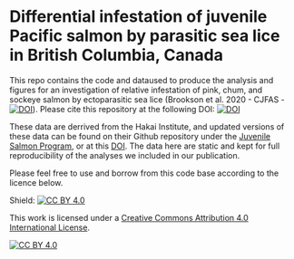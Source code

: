 # Differential infestation of juvenile Pacific salmon by parasitic sea lice in British Columbia, Canada

This repo contains the code and dataused to produce the analysis and figures for an investigation of relative infestation of pink, chum, and sockeye
salmon by ectoparasitic sea lice (Brookson et al. 2020 - CJFAS - [![DOI](10.1139/cjfas-2020-0160)](http://dx.doi.org/10.1139/cjfas-2020-0160)). Please cite this repository at the following DOI: [![DOI](https://zenodo.org/badge/178743921.svg)](https://zenodo.org/badge/latestdoi/178743921)


These data are derrived from the Hakai Institute, and updated versions of these data can be found on their Github repository under the [Juvenile Salmon Program](https://github.com/HakaiInstitute/jsp-data), or at this [DOI](https://hecate.hakai.org/geonetwork/srv/eng/catalog.search#/metadata/6c449900-c726-4e9a-b241-707711e253a7). The data here are static and kept for full reproducibility of the analyses we included in our publication. 

Please feel free to use and borrow from this code base according to the licence below.

Shield: [![CC BY 4.0][cc-by-shield]][cc-by]

This work is licensed under a
[Creative Commons Attribution 4.0 International License][cc-by].

[![CC BY 4.0][cc-by-image]][cc-by]

[cc-by]: http://creativecommons.org/licenses/by/4.0/
[cc-by-image]: https://i.creativecommons.org/l/by/4.0/88x31.png
[cc-by-shield]: https://img.shields.io/badge/License-CC%20BY%204.0-lightgrey.svg
